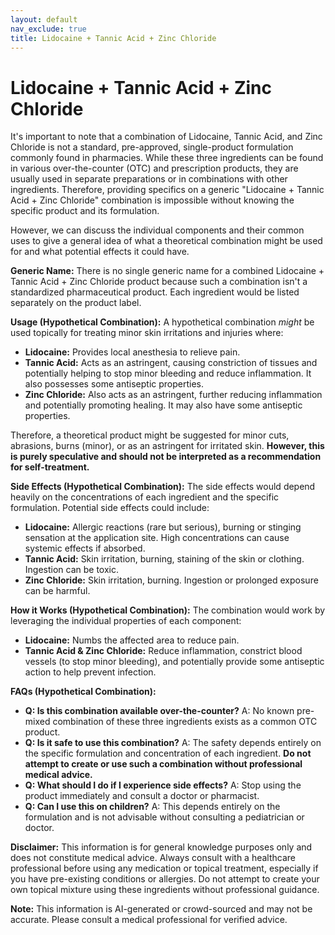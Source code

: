 ```yaml
---
layout: default
nav_exclude: true
title: Lidocaine + Tannic Acid + Zinc Chloride
---
```


# Lidocaine + Tannic Acid + Zinc Chloride

It's important to note that a combination of Lidocaine, Tannic Acid, and Zinc Chloride is not a standard, pre-approved, single-product formulation commonly found in pharmacies.  While these three ingredients can be found in various over-the-counter (OTC) and prescription products, they are usually used in separate preparations or in combinations with other ingredients.  Therefore, providing specifics on a generic "Lidocaine + Tannic Acid + Zinc Chloride" combination is impossible without knowing the specific product and its formulation.

However, we can discuss the individual components and their common uses to give a general idea of what a theoretical combination might be used for and what potential effects it could have.

**Generic Name:**  There is no single generic name for a combined Lidocaine + Tannic Acid + Zinc Chloride product because such a combination isn't a standardized pharmaceutical product.  Each ingredient would be listed separately on the product label.

**Usage (Hypothetical Combination):** A hypothetical combination *might* be used topically for treating minor skin irritations and injuries where:

* **Lidocaine:** Provides local anesthesia to relieve pain.
* **Tannic Acid:** Acts as an astringent, causing constriction of tissues and potentially helping to stop minor bleeding and reduce inflammation. It also possesses some antiseptic properties.
* **Zinc Chloride:** Also acts as an astringent, further reducing inflammation and potentially promoting healing. It may also have some antiseptic properties.

Therefore, a theoretical product might be suggested for minor cuts, abrasions, burns (minor), or as an astringent for irritated skin.  **However, this is purely speculative and should not be interpreted as a recommendation for self-treatment.**

**Side Effects (Hypothetical Combination):**  The side effects would depend heavily on the concentrations of each ingredient and the specific formulation. Potential side effects could include:

* **Lidocaine:** Allergic reactions (rare but serious), burning or stinging sensation at the application site.  High concentrations can cause systemic effects if absorbed.
* **Tannic Acid:** Skin irritation, burning, staining of the skin or clothing.  Ingestion can be toxic.
* **Zinc Chloride:** Skin irritation, burning.  Ingestion or prolonged exposure can be harmful.


**How it Works (Hypothetical Combination):**  The combination would work by leveraging the individual properties of each component:

* **Lidocaine:** Numbs the affected area to reduce pain.
* **Tannic Acid & Zinc Chloride:** Reduce inflammation, constrict blood vessels (to stop minor bleeding), and potentially provide some antiseptic action to help prevent infection.


**FAQs (Hypothetical Combination):**

* **Q: Is this combination available over-the-counter?** A:  No known pre-mixed combination of these three ingredients exists as a common OTC product.
* **Q: Is it safe to use this combination?** A:  The safety depends entirely on the specific formulation and concentration of each ingredient.  **Do not attempt to create or use such a combination without professional medical advice.**
* **Q: What should I do if I experience side effects?** A: Stop using the product immediately and consult a doctor or pharmacist.
* **Q: Can I use this on children?** A:  This depends entirely on the formulation and is not advisable without consulting a pediatrician or doctor.


**Disclaimer:** This information is for general knowledge purposes only and does not constitute medical advice.  Always consult with a healthcare professional before using any medication or topical treatment, especially if you have pre-existing conditions or allergies.  Do not attempt to create your own topical mixture using these ingredients without professional guidance.


**Note:** This information is AI-generated or crowd-sourced and may not be accurate. Please consult a medical professional for verified advice.